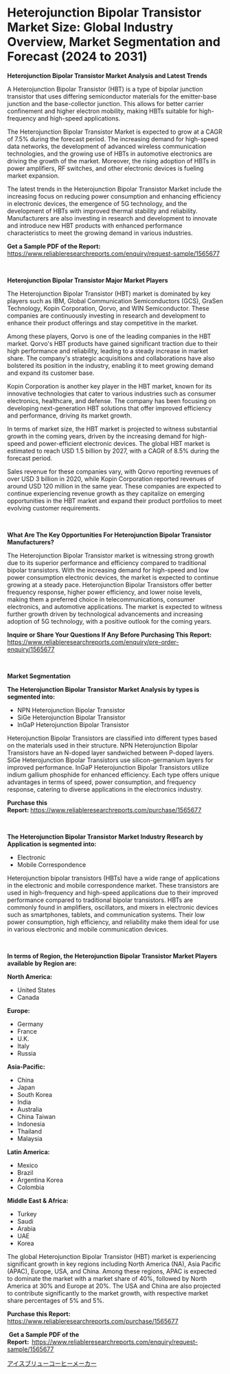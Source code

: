 <p><h1>Heterojunction Bipolar Transistor Market Size: Global Industry Overview, Market Segmentation and Forecast (2024 to 2031)</h1></p><p><strong>Heterojunction Bipolar Transistor Market Analysis and Latest Trends</strong></p>
<p><p>A Heterojunction Bipolar Transistor (HBT) is a type of bipolar junction transistor that uses differing semiconductor materials for the emitter-base junction and the base-collector junction. This allows for better carrier confinement and higher electron mobility, making HBTs suitable for high-frequency and high-speed applications.</p><p>The Heterojunction Bipolar Transistor Market is expected to grow at a CAGR of 7.5% during the forecast period. The increasing demand for high-speed data networks, the development of advanced wireless communication technologies, and the growing use of HBTs in automotive electronics are driving the growth of the market. Moreover, the rising adoption of HBTs in power amplifiers, RF switches, and other electronic devices is fueling market expansion.</p><p>The latest trends in the Heterojunction Bipolar Transistor Market include the increasing focus on reducing power consumption and enhancing efficiency in electronic devices, the emergence of 5G technology, and the development of HBTs with improved thermal stability and reliability. Manufacturers are also investing in research and development to innovate and introduce new HBT products with enhanced performance characteristics to meet the growing demand in various industries.</p></p>
<p><strong>Get a Sample PDF of the Report:&nbsp;</strong> <a href="https://www.reliableresearchreports.com/enquiry/request-sample/1565677">https://www.reliableresearchreports.com/enquiry/request-sample/1565677</a></p>
<p>&nbsp;</p>
<p><strong>Heterojunction Bipolar Transistor Major Market Players</strong></p>
<p><p>The Heterojunction Bipolar Transistor (HBT) market is dominated by key players such as IBM, Global Communication Semiconductors (GCS), GraSen Technology, Kopin Corporation, Qorvo, and WIN Semiconductor. These companies are continuously investing in research and development to enhance their product offerings and stay competitive in the market.</p><p>Among these players, Qorvo is one of the leading companies in the HBT market. Qorvo's HBT products have gained significant traction due to their high performance and reliability, leading to a steady increase in market share. The company's strategic acquisitions and collaborations have also bolstered its position in the industry, enabling it to meet growing demand and expand its customer base.</p><p>Kopin Corporation is another key player in the HBT market, known for its innovative technologies that cater to various industries such as consumer electronics, healthcare, and defense. The company has been focusing on developing next-generation HBT solutions that offer improved efficiency and performance, driving its market growth.</p><p>In terms of market size, the HBT market is projected to witness substantial growth in the coming years, driven by the increasing demand for high-speed and power-efficient electronic devices. The global HBT market is estimated to reach USD 1.5 billion by 2027, with a CAGR of 8.5% during the forecast period.</p><p>Sales revenue for these companies vary, with Qorvo reporting revenues of over USD 3 billion in 2020, while Kopin Corporation reported revenues of around USD 120 million in the same year. These companies are expected to continue experiencing revenue growth as they capitalize on emerging opportunities in the HBT market and expand their product portfolios to meet evolving customer requirements.</p></p>
<p>&nbsp;</p>
<p><strong>What Are The Key Opportunities For Heterojunction Bipolar Transistor Manufacturers?</strong></p>
<p><p>The Heterojunction Bipolar Transistor market is witnessing strong growth due to its superior performance and efficiency compared to traditional bipolar transistors. With the increasing demand for high-speed and low power consumption electronic devices, the market is expected to continue growing at a steady pace. Heterojunction Bipolar Transistors offer better frequency response, higher power efficiency, and lower noise levels, making them a preferred choice in telecommunications, consumer electronics, and automotive applications. The market is expected to witness further growth driven by technological advancements and increasing adoption of 5G technology, with a positive outlook for the coming years.</p></p>
<p><strong>Inquire or Share Your Questions If Any Before Purchasing This Report:</strong> <a href="https://www.reliableresearchreports.com/enquiry/pre-order-enquiry/1565677">https://www.reliableresearchreports.com/enquiry/pre-order-enquiry/1565677</a></p>
<p>&nbsp;</p>
<p><strong>Market Segmentation</strong></p>
<p><strong>The Heterojunction Bipolar Transistor Market Analysis by types is segmented into:</strong></p>
<p><ul><li>NPN Heterojunction Bipolar Transistor</li><li>SiGe Heterojunction Bipolar Transistor</li><li>InGaP Heterojunction Bipolar Transistor</li></ul></p>
<p><p>Heterojunction Bipolar Transistors are classified into different types based on the materials used in their structure. NPN Heterojunction Bipolar Transistors have an N-doped layer sandwiched between P-doped layers. SiGe Heterojunction Bipolar Transistors use silicon-germanium layers for improved performance. InGaP Heterojunction Bipolar Transistors utilize indium gallium phosphide for enhanced efficiency. Each type offers unique advantages in terms of speed, power consumption, and frequency response, catering to diverse applications in the electronics industry.</p></p>
<p><strong>Purchase this Report:&nbsp;</strong><a href="https://www.reliableresearchreports.com/purchase/1565677">https://www.reliableresearchreports.com/purchase/1565677</a></p>
<p>&nbsp;</p>
<p><strong>The Heterojunction Bipolar Transistor Market Industry Research by Application is segmented into:</strong></p>
<p><ul><li>Electronic</li><li>Mobile Correspondence</li></ul></p>
<p><p>Heterojunction bipolar transistors (HBTs) have a wide range of applications in the electronic and mobile correspondence market. These transistors are used in high-frequency and high-speed applications due to their improved performance compared to traditional bipolar transistors. HBTs are commonly found in amplifiers, oscillators, and mixers in electronic devices such as smartphones, tablets, and communication systems. Their low power consumption, high efficiency, and reliability make them ideal for use in various electronic and mobile communication devices.</p></p>
<p>&nbsp;</p>
<p><strong>In terms of Region, the Heterojunction Bipolar Transistor Market Players available by Region are:</strong></p>
<p>
    <p> <strong> North America: </strong>
        <ul>
            <li>United States</li>
            <li>Canada</li>
        </ul>
        </p> 
    <p> <strong> Europe: </strong>
        <ul>
            <li>Germany</li>
            <li>France</li>
            <li>U.K.</li>
            <li>Italy</li>
            <li>Russia</li>
        </ul>
        </p> 
    <p> <strong> Asia-Pacific: </strong>
        <ul>
            <li>China</li>
            <li>Japan</li>
            <li>South Korea</li>
            <li>India</li>
            <li>Australia</li>
            <li>China Taiwan</li>
            <li>Indonesia</li>
            <li>Thailand</li>
            <li>Malaysia</li>
        </ul>
        </p> 
    <p> <strong> Latin America: </strong>
        <ul>
            <li>Mexico</li>
            <li>Brazil</li>
            <li>Argentina Korea</li>
            <li>Colombia</li>
        </ul>
        </p> 
    <p> <strong> Middle East & Africa: </strong>
        <ul>
            <li>Turkey</li>
            <li>Saudi</li>
            <li>Arabia</li>
            <li>UAE</li>
            <li>Korea</li>
        </ul>
    </p>
    </p>
<p><p>The global Heterojunction Bipolar Transistor (HBT) market is experiencing significant growth in key regions including North America (NA), Asia Pacific (APAC), Europe, USA, and China. Among these regions, APAC is expected to dominate the market with a market share of 40%, followed by North America at 30% and Europe at 20%. The USA and China are also projected to contribute significantly to the market growth, with respective market share percentages of 5% and 5%.</p></p>
<p><strong>Purchase this Report: </strong><a href="https://www.reliableresearchreports.com/purchase/1565677">https://www.reliableresearchreports.com/purchase/1565677</a></p>
<p>&nbsp;<strong>Get a Sample PDF of the Report:&nbsp;&nbsp;</strong><a href="https://www.reliableresearchreports.com/enquiry/request-sample/1565677">https://www.reliableresearchreports.com/enquiry/request-sample/1565677</a></p>
<p><strong></strong></p>
<p><p><a href="https://github.com/AaronVargas43/Market-Research-Report-List-1/blob/main/22970629126.md">アイスブリューコーヒーメーカー</a></p></p>